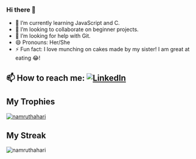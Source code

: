 ### Hi there 👋

- 🌱 I’m currently learning JavaScript and C.
- 👯 I’m looking to collaborate on beginner projects.
- 🤔 I’m looking for help with Git.
- 😄 Pronouns: Her/She
- ⚡ Fun fact: I love munching on cakes made by my sister! I am great at eating 😂!

## 📫 How to reach me: <a href="https://www.linkedin.com/in/namrutha-hari-/">![LinkedIn](https://img.shields.io/badge/linkedin-%231E77B5.svg?&style=for-the-badge&logo=linkedin&logoColor=white)</a>

## My Trophies
<p align = "left"> <a href="https://github.com/ryo-ma/github-profile-trophy"><img src="https://github-profile-trophy.vercel.app/?username=namruthahari" alt="namruthahari" /></a> </p>
 
 ## My Streak 
 <p><img align="center" src="https://github-readme-streak-stats.herokuapp.com/?user=namruthahari" alt="namruthahari" /></p>
 


